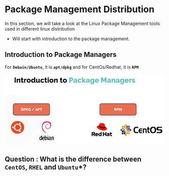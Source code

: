 # Package Management Distribution

In this section, we will take a look at the Linux Package Management tools used in different linux distribution
- Will start with introduction to the package management.

## Introduction to Package Managers

For **`Debain/Ubuntu`**, it is **`apt/dpkg`** and for CentOs/Redhat, it is **`RPM`**

![package-managers](../../images/package-managers.PNG)

**Question** : What is the difference between **`CentOS`**, **`RHEL`** and **`Ubuntu`***?
- 


